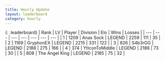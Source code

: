 ```yaml
---
title: Hourly Update
layout: leaderboard
category: hourly
---
```


{: .leaderboard}
| Rank | LV | Player | Division | Elo | Wins | Losses |
| --- | --- | --- | --- | --- | --- | --- |
| <span data-change="0">1</span> | 1209 | <span title="ID: 203132">Anas Sock</span> | LEGEND | <span data-change="0">2259</span> | <span data-change="0">111</span> | <span data-change="0">35</span> |
| <span data-change="0">2</span> | 1169 | <span title="ID: 315148">GryphonEX</span> | LEGEND | <span data-change="0">2215</span> | <span data-change="0">331</span> | <span data-change="0">122</span> |
| <span data-change="0">3</span> | 826 | <span title="ID: 166888">S4b3rGG</span> | LEGEND | <span data-change="-3">2188</span> | <span data-change="1">275</span> | <span data-change="1">166</span> |
| <span data-change="0">4</span> | 374 | <span title="ID: 108623">YtIconToMiddle</span> | LEGEND | <span data-change="0">2186</span> | <span data-change="0">73</span> | <span data-change="0">30</span> |
| <span data-change="0">5</span> | 808 | <span title="ID: 547162">The Angel King</span> | LEGEND | <span data-change="0">2185</span> | <span data-change="0">75</span> | <span data-change="0">32</span> |
